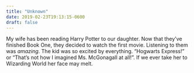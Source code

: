 ```yaml
---
title: "Unknown"
date: 2019-02-23T19:13:15-0600
draft: false
---
```


My wife has been reading Harry Potter to our daughter. Now that they’ve finished Book One, they decided to watch the first movie.
Listening to them was _amazing_. The kid was so excited by everything. “Hogwarts Express!” or “That’s not how I imagined Ms. McGonagall at all!”. If we ever take her to Wizarding World her face may melt.
